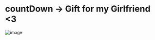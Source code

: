 # countDown -> Gift for my Girlfriend <3

![image](https://user-images.githubusercontent.com/120687641/231169207-c7611908-106f-4170-bb58-206372bce1b7.png)
